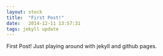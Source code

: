 ```yaml
---
layout: stock
title:  "First Post!"
date:   2014-12-11 13:57:31
tags: jekyll update
---
```


First Post! Just playing around with jekyll and github pages.
